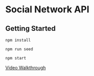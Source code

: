 # Social Network API

## Getting Started 
```
npm install

npm run seed

npm start
```

[Video Walkthrough](https://drive.google.com/file/d/1CVUbjOQQ72n6Ul2gvKx4hPwx4khcwfdT/view?usp=sharing)

